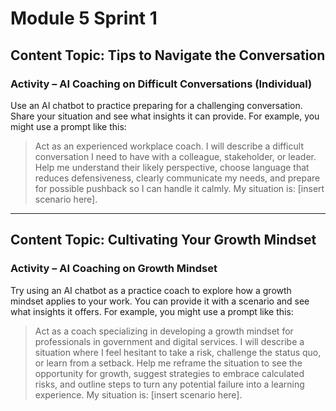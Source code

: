 # Module 5 Sprint 1  

## Content Topic: Tips to Navigate the Conversation  

### Activity – AI Coaching on Difficult Conversations (Individual)  
Use an AI chatbot to practice preparing for a challenging conversation. Share your situation and see what insights it can provide. For example, you might use a prompt like this:  

> Act as an experienced workplace coach. I will describe a difficult conversation I need to have with a colleague, stakeholder, or leader. Help me understand their likely perspective, choose language that reduces defensiveness, clearly communicate my needs, and prepare for possible pushback so I can handle it calmly. My situation is: [insert scenario here].  

---

## Content Topic: Cultivating Your Growth Mindset  

### Activity – AI Coaching on Growth Mindset  
Try using an AI chatbot as a practice coach to explore how a growth mindset applies to your work. You can provide it with a scenario and see what insights it offers. For example, you might use a prompt like this:  

> Act as a coach specializing in developing a growth mindset for professionals in government and digital services. I will describe a situation where I feel hesitant to take a risk, challenge the status quo, or learn from a setback. Help me reframe the situation to see the opportunity for growth, suggest strategies to embrace calculated risks, and outline steps to turn any potential failure into a learning experience. My situation is: [insert scenario here].
